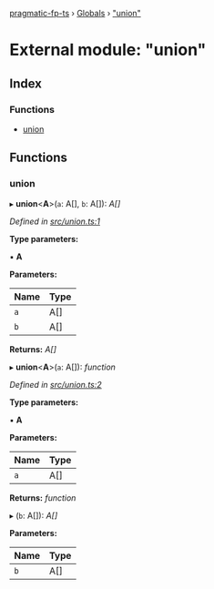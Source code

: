 [pragmatic-fp-ts](../README.md) › [Globals](../globals.md) › ["union"](_union_.md)

# External module: "union"

## Index

### Functions

* [union](_union_.md#union)

## Functions

###  union

▸ **union**<**A**>(`a`: A[], `b`: A[]): *A[]*

*Defined in [src/union.ts:1](https://github.com/hermann-p/pragmatic-fp-ts/blob/d79a7fd/src/union.ts#L1)*

**Type parameters:**

▪ **A**

**Parameters:**

Name | Type |
------ | ------ |
`a` | A[] |
`b` | A[] |

**Returns:** *A[]*

▸ **union**<**A**>(`a`: A[]): *function*

*Defined in [src/union.ts:2](https://github.com/hermann-p/pragmatic-fp-ts/blob/d79a7fd/src/union.ts#L2)*

**Type parameters:**

▪ **A**

**Parameters:**

Name | Type |
------ | ------ |
`a` | A[] |

**Returns:** *function*

▸ (`b`: A[]): *A[]*

**Parameters:**

Name | Type |
------ | ------ |
`b` | A[] |
